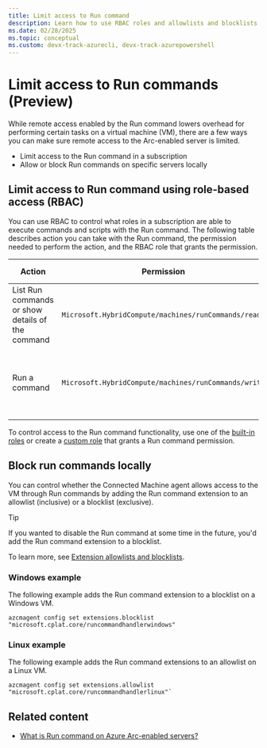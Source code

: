 ```yaml
---
title: Limit access to Run command
description: Learn how to use RBAC roles and allowlists and blocklists to limit who can use Run commands and where they can execute.
ms.date: 02/28/2025
ms.topic: conceptual
ms.custom: devx-track-azurecli, devx-track-azurepowershell
---
```


# Limit access to Run commands (Preview)

While remote access enabled by the Run command lowers overhead for performing certain tasks on a virtual machine (VM), there are a few ways you can make sure remote access to the Arc-enabled server is limited.

- Limit access to the Run command in a subscription
- Allow or block Run commands on specific servers locally 

## Limit access to Run command using role-based access (RBAC)

You can use RBAC to control what roles in a subscription are able to execute commands and scripts with the Run command. The following table describes action you can take with the Run command, the permission needed to perform the action, and the RBAC role that grants the permission.

|Action  |Permission  | RBAC with permission |
|---------|---------|---------|
|List Run commands or show details of the command|`Microsoft.HybridCompute/machines/runCommands/read`|Built-in [Reader](/azure/role-based-access-control/built-in-roles) role and higher|
|Run a command|`Microsoft.HybridCompute/machines/runCommands/write`|[Azure Connected Machine Resource Administrator](/azure/role-based-access-control/built-in-roles) role and higher|

To control access to the Run command functionality, use one of the [built-in roles](/azure/role-based-access-control/built-in-roles) or create a [custom role](/azure/role-based-access-control/custom-roles) that grants a Run command permission.

## Block run commands locally

You can control whether the Connected Machine agent allows access to the VM through Run commands by adding the Run command extension to an allowlist (inclusive) or a blocklist (exclusive). 

> [!TIP]
> If you wanted to disable the Run command at some time in the future, you'd add the Run command extension to a blocklist. 

To learn more, see [Extension allowlists and blocklists](security-extensions.md#allowlists-and-blocklists).

### Windows example
The following example adds the Run command extension to a blocklist on a Windows VM.

```azurecli
azcmagent config set extensions.blocklist "microsoft.cplat.core/runcommandhandlerwindows"
```

### Linux example
The following example adds the Run command extensions to an allowlist on a Linux VM.

```azurecli
azcmagent config set extensions.allowlist "microsoft.cplat.core/runcommandhandlerlinux"`
```

## Related content
- [What is Run command on Azure Arc-enabled servers?](run-command.md)
